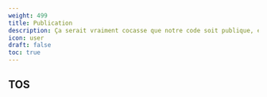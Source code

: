 ```yaml
---
weight: 499
title: Publication
description: Ça serait vraiment cocasse que notre code soit publique, et que n'importe qui puisse ajouter un thème avec une simple demande...
icon: user
draft: false
toc: true
---
```

## TOS